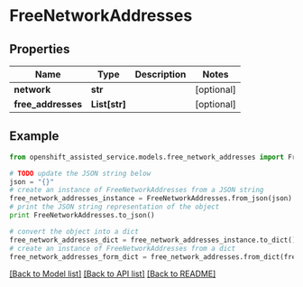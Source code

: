 # FreeNetworkAddresses


## Properties
Name | Type | Description | Notes
------------ | ------------- | ------------- | -------------
**network** | **str** |  | [optional] 
**free_addresses** | **List[str]** |  | [optional] 

## Example

```python
from openshift_assisted_service.models.free_network_addresses import FreeNetworkAddresses

# TODO update the JSON string below
json = "{}"
# create an instance of FreeNetworkAddresses from a JSON string
free_network_addresses_instance = FreeNetworkAddresses.from_json(json)
# print the JSON string representation of the object
print FreeNetworkAddresses.to_json()

# convert the object into a dict
free_network_addresses_dict = free_network_addresses_instance.to_dict()
# create an instance of FreeNetworkAddresses from a dict
free_network_addresses_form_dict = free_network_addresses.from_dict(free_network_addresses_dict)
```
[[Back to Model list]](../README.md#documentation-for-models) [[Back to API list]](../README.md#documentation-for-api-endpoints) [[Back to README]](../README.md)


